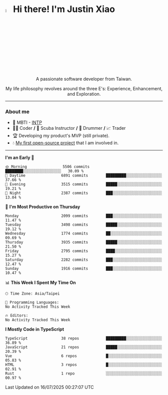 # <img src="https://media.giphy.com/media/hvRJCLFzcasrR4ia7z/giphy.gif" width="5%">Hi there! I'm Justin Xiao
<p align="center">A passionate software developer from Taiwan.  </p>
<p align="center">My life philosophy revolves around the three E's: Experience, Enhancement, and Exploration.</p>

---
### About me
- 👀 MBTI - [INTP](https://www.16personalities.com/intp-personality)
- 👨‍💻 Coder **/** 🤿 Scuba Instructor **/** 🥁 Drummer **/** 📈 Trader
- 🏆 Developing my product's MVP (still private).
- 💧 [My first open-source project](https://github.com/Game-as-a-Service/Game-Lobby-Web) that I am involved in.

---
<!--START_SECTION:waka-->
**I'm an Early 🐤** 

```text
🌞 Morning                5506 commits        ████████░░░░░░░░░░░░░░░░░   30.09 % 
🌆 Daytime                6891 commits        █████████░░░░░░░░░░░░░░░░   37.66 % 
🌃 Evening                3515 commits        █████░░░░░░░░░░░░░░░░░░░░   19.21 % 
🌙 Night                  2387 commits        ███░░░░░░░░░░░░░░░░░░░░░░   13.04 % 
```
📅 **I'm Most Productive on Thursday** 

```text
Monday                   2099 commits        ███░░░░░░░░░░░░░░░░░░░░░░   11.47 % 
Tuesday                  3498 commits        █████░░░░░░░░░░░░░░░░░░░░   19.12 % 
Wednesday                1774 commits        ██░░░░░░░░░░░░░░░░░░░░░░░   09.69 % 
Thursday                 3935 commits        █████░░░░░░░░░░░░░░░░░░░░   21.50 % 
Friday                   2795 commits        ████░░░░░░░░░░░░░░░░░░░░░   15.27 % 
Saturday                 2282 commits        ███░░░░░░░░░░░░░░░░░░░░░░   12.47 % 
Sunday                   1916 commits        ███░░░░░░░░░░░░░░░░░░░░░░   10.47 % 
```


📊 **This Week I Spent My Time On** 

```text
🕑︎ Time Zone: Asia/Taipei

💬 Programming Languages: 
No Activity Tracked This Week

🔥 Editors: 
No Activity Tracked This Week
```

**I Mostly Code in TypeScript** 

```text
TypeScript               38 repos            █████████░░░░░░░░░░░░░░░░   36.89 % 
JavaScript               21 repos            █████░░░░░░░░░░░░░░░░░░░░   20.39 % 
Vue                      6 repos             █░░░░░░░░░░░░░░░░░░░░░░░░   05.83 % 
HTML                     3 repos             █░░░░░░░░░░░░░░░░░░░░░░░░   02.91 % 
Rust                     1 repo              ░░░░░░░░░░░░░░░░░░░░░░░░░   00.97 % 
```




 Last Updated on 16/07/2025 00:27:07 UTC
<!--END_SECTION:waka-->
